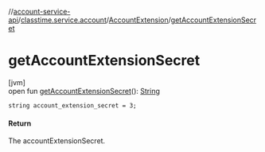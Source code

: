 //[account-service-api](../../../index.md)/[classtime.service.account](../index.md)/[AccountExtension](index.md)/[getAccountExtensionSecret](get-account-extension-secret.md)

# getAccountExtensionSecret

[jvm]\
open fun [getAccountExtensionSecret](get-account-extension-secret.md)(): [String](https://docs.oracle.com/javase/8/docs/api/java/lang/String.html)

`string account_extension_secret = 3;`

#### Return

The accountExtensionSecret.
